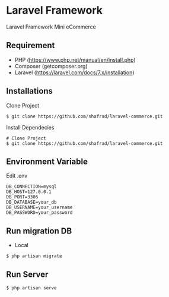 # Laravel Framework

Laravel Framework Mini eCommerce

## Requirement
- PHP (https://www.php.net/manual/en/install.php)
- Composer (getcomposer.org)
- Laravel (https://laravel.com/docs/7.x/installation)

## Installations
Clone Project
```
$ git clone https://github.com/shafrad/laravel-commerce.git
```
Install Dependecies
```
# Clone Project
$ git clone https://github.com/shafrad/laravel-commerce.git
```
## Environment Variable
Edit .env
```
DB_CONNECTION=mysql
DB_HOST=127.0.0.1
DB_PORT=3306
DB_DATABASE=your_db
DB_USERNAME=your_username
DB_PASSWORD=your_password
```

## Run migration DB
- Local
```
$ php artisan migrate
```

## Run Server
```
$ php artisan serve
```
